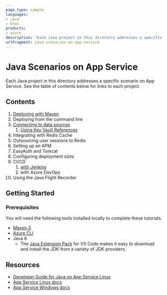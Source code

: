 ```yaml
---
page_type: sample
languages:
- java
- html
products:
- azure
description: "Each Java project in this directory addresses a specific scenario on App Service. See the table of contents below for links to each project."
urlFragment: java-scenarios-on-app-service
---
```


# Java Scenarios on App Service

Each Java project in this directory addresses a specific scenario on App Service. See the table of contents below for links to each project.

## Contents

1. [Deploying with Maven](/maven-deployment)
1. Deploying from the command line
1. [Connecting to data sources](/data-sources)
    1. [Using Key Vault References](/key-vault)
1. Integrating with Redis Cache
1. Outsourcing user sessions to Redis
1. Setting up an APM
1. EasyAuth and Tomcat
1. Configuring deployment slots
1. CI/CD
    1. [with Jenkins](cicd-jenkins.md)
    1. with Azure DevOps
1. Using the Java Flight Recorder

## Getting Started

### Prerequisites

You will need the following tools installed locally to complete these tutorials.

- [Maven 3](https://maven.apache.org/download.cgi)
- [Azure CLI](https://docs.microsoft.com/en-us/cli/azure/install-azure-cli?view=azure-cli-latest)
- Java 8
  - The [Java Extension Pack](https://marketplace.visualstudio.com/items?itemName=vscjava.vscode-java-pack) for VS Code makes it easy to download and install the JDK from a variety of JDK providers.

## Resources

- [Developer Guide for Java on App Service Linux](https://docs.microsoft.com/en-us/azure/app-service/containers/app-service-linux-java)
- [App Service Linux docs](https://docs.microsoft.com/en-us/azure/app-service/containers/)
- [App Service Windows docs](https://docs.microsoft.com/en-us/azure/app-service/)
